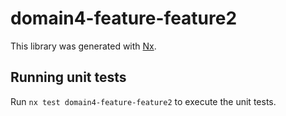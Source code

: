 # domain4-feature-feature2

This library was generated with [Nx](https://nx.dev).

## Running unit tests

Run `nx test domain4-feature-feature2` to execute the unit tests.
